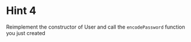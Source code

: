 # Hint 4

Reimplement the constructor of User and call the `encodePassword` function you just created
